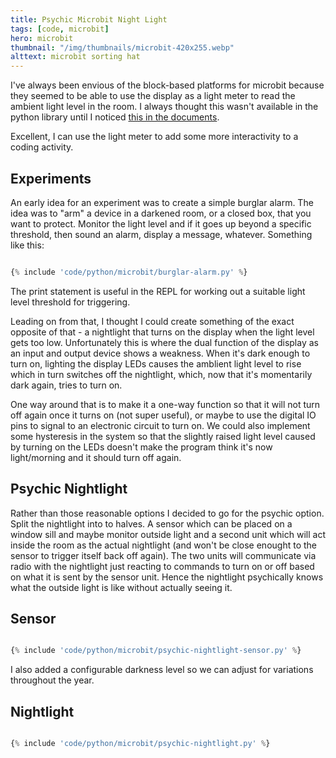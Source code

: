 ```yaml
---
title: Psychic Microbit Night Light
tags: [code, microbit]
hero: microbit
thumbnail: "/img/thumbnails/microbit-420x255.webp"
alttext: microbit sorting hat
---
```


I've always been envious of the block-based platforms for microbit because they seemed to be able to use the display
as a light meter to read the ambient light level in the room. I always thought this wasn't available in the python
library until I noticed <a href="https://microbit-micropython.readthedocs.io/en/latest/display.html?#microbit.display.read_light_level">this in the documents</a>.

Excellent, I can use the light meter to add some more interactivity to a coding activity.

## Experiments

An early idea for an experiment was to create a simple burglar alarm. The idea was to "arm" a device in a darkened room, or
a closed box, that you want to protect. Monitor the light level and if it goes up beyond a specific threshold, then sound an
alarm, display a message, whatever. Something like this:

```python

{% include 'code/python/microbit/burglar-alarm.py' %}

```

The print statement is useful in the REPL for working out a suitable light level threshold for triggering.

Leading on from that, I thought I could create something of the exact opposite of that - a nightlight that turns on the display
when the light level gets too low. Unfortunately this is where the dual function of the display as an input and output device
shows a weakness. When it's dark enough to turn on, lighting the display LEDs causes the amblient light level to rise which
in turn switches off the nightlight, which, now that it's momentarily dark again, tries to turn on.

One way around that is to make it a one-way function so that it will not turn off again once it turns on (not super useful), or
maybe to use the digital IO pins to signal to an electronic circuit to turn on. We could also implement some hysteresis in the
system so that the slightly raised light level caused by turning on the LEDs doesn't make the program think it's now light/morning
and it should turn off again.

## Psychic Nightlight

Rather than those reasonable options I decided to go for the psychic option. Split the nightlight into to halves. A sensor which can be
placed on a window sill and maybe monitor outside light and a second unit which will act inside the room as the actual nightlight
(and won't be close enought to the sensor to trigger itself back off again). The two units will communicate via radio with the
nightlight just reacting to commands to turn on or off based on what it is sent by the sensor unit. Hence the nightlight psychically
knows what the outside light is like without actually seeing it.

## Sensor

```python

{% include 'code/python/microbit/psychic-nightlight-sensor.py' %}

```

I also added a configurable darkness level so we can adjust for variations throughout the year.

## Nightlight

```python

{% include 'code/python/microbit/psychic-nightlight.py' %}

```

